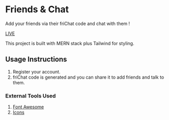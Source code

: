 # Friends & Chat

Add your friends via their friChat code and chat with them !

[LIVE](https://friends-chat-a8iu.onrender.com)

This project is built with MERN stack plus Tailwind for styling.

## Usage Instructions

1. Register your account.
2. friChat code is generated and you can share it to add friends and talk to them.

### External Tools Used

1. [Font Awesome](https://fontawesome.com/)
2. [Icons](https://www.flaticon.com/)
